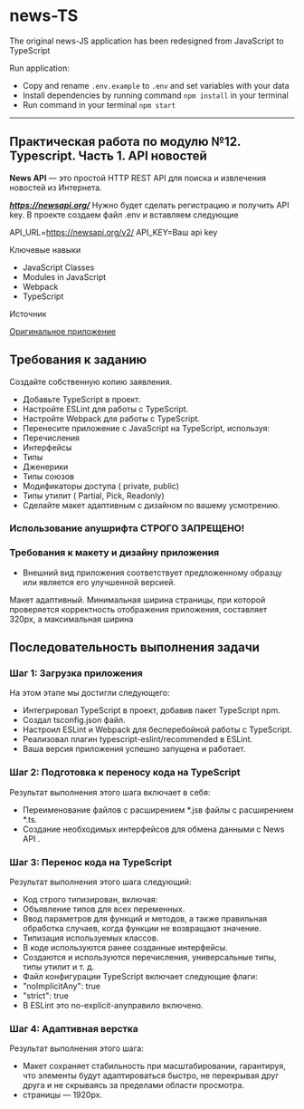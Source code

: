 # news-TS
The original news-JS application has been redesigned from JavaScript to TypeScript

Run application:  
- Copy and rename `.env.example` to `.env` and set variables with your data  
- Install dependencies by running command `npm install` in your terminal
- Run command in your terminal `npm start`  

___

## Практическая работа по модулю №12. Typescript. Часть 1. API новостей

**News API** — это простой HTTP REST API для поиска и извлечения новостей из Интернета. 

***https://newsapi.org/***
Нужно будет сделать регистрацию и получить API key. В проекте создаем файл .env и вставляем следующие

API_URL=https://newsapi.org/v2/
API_KEY=Ваш api key

Ключевые навыки
- JavaScript Classes
- Modules in JavaScript
- Webpack
- TypeScript

Источник

[Оригинальное приложение](https://github.com/rolling-scopes-school/news-JS/)


## Требования к заданию

Создайте собственную копию заявления.

- Добавьте TypeScript в проект.
- Настройте ESLint для работы с TypeScript.
- Настройте Webpack для работы с TypeScript.
- Перенесите приложение с JavaScript на TypeScript, используя:
- Перечисления
- Интерфейсы
- Типы
- Дженерики
- Типы союзов
- Модификаторы доступа ( private, public)
- Типы утилит ( Partial, Pick, Readonly)
- Сделайте макет адаптивным с дизайном по вашему усмотрению.

### Использование anyшрифта СТРОГО ЗАПРЕЩЕНО!

### Требования к макету и дизайну приложения

- Внешний вид приложения соответствует предложенному образцу или является его улучшенной версией.

Макет адаптивный. Минимальная ширина страницы, при которой проверяется корректность отображения приложения, составляет 320px, а максимальная ширина


## Последовательность выполнения задачи

### Шаг 1: Загрузка приложения

На этом этапе мы достигли следующего:

- Интегрировал TypeScript в проект, добавив пакет TypeScript npm.
- Создал tsconfig.json файл.
- Настроил ESLint и Webpack для бесперебойной работы с TypeScript.
- Реализовал плагин typescript-eslint/recommended в ESLint.
- Ваша версия приложения успешно запущена и работает.

### Шаг 2: Подготовка к переносу кода на TypeScript

Результат выполнения этого шага включает в себя:

- Переименование файлов с расширением *.jsв файлы с расширением *.ts.
- Создание необходимых интерфейсов для обмена данными с News API .

### Шаг 3: Перенос кода на TypeScript

Результат выполнения этого шага следующий:

- Код строго типизирован, включая:
- Объявление типов для всех переменных.
- Ввод параметров для функций и методов, а также правильная обработка случаев, когда функции не возвращают значение.
- Типизация используемых классов.
- В коде используются ранее созданные интерфейсы.
- Создаются и используются перечисления, универсальные типы, типы утилит и т. д.
- Файл конфигурации TypeScript включает следующие флаги:
- "noImplicitAny": true
- "strict": true
- В ESLint это no-explicit-anyправило включено.

### Шаг 4: Адаптивная верстка

Результат выполнения этого шага:

- Макет сохраняет стабильность при масштабировании, гарантируя, что элементы будут адаптироваться быстро, не перекрывая друг друга и не скрываясь за пределами области просмотра.
- страницы — 1920px.